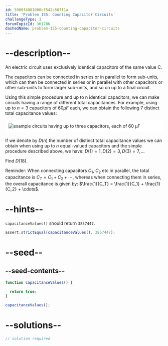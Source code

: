 ```yaml
---
id: 5900f4081000cf542c50ff1a
title: 'Problem 155: Counting Capacitor Circuits'
challengeType: 1
forumTopicId: 301786
dashedName: problem-155-counting-capacitor-circuits
---
```


# --description--

An electric circuit uses exclusively identical capacitors of the same value C.

The capacitors can be connected in series or in parallel to form sub-units, which can then be connected in series or in parallel with other capacitors or other sub-units to form larger sub-units, and so on up to a final circuit.

Using this simple procedure and up to n identical capacitors, we can make circuits having a range of different total capacitances. For example, using up to $n = 3$ capacitors of $60 μF$ each, we can obtain the following 7 distinct total capacitance values:

<img alt="example circuits having up to three capacitors, each of 60 μF" src="https://cdn.freecodecamp.org/curriculum/project-euler/counting-capacitor-circuits.gif" style="background-color: white; padding: 10px; display: block; margin-right: auto; margin-left: auto; margin-bottom: 1.2rem;">

If we denote by $D(n)$ the number of distinct total capacitance values we can obtain when using up to $n$ equal-valued capacitors and the simple procedure described above, we have: $D(1) = 1, D(2) = 3, D(3)=7, \ldots$

Find $D(18)$.

Reminder: When connecting capacitors $C_1$, $C_2$ etc in parallel, the total capacitance is $C_T = C_1 + C_2 + \cdots$, whereas when connecting them in series, the overall capacitance is given by: $\frac{1}{C_T} = \frac{1}{C_1} + \frac{1}{C_2} + \cdots$.

# --hints--

`capacitanceValues()` should return `3857447`.

```js
assert.strictEqual(capacitanceValues(), 3857447);
```

# --seed--

## --seed-contents--

```js
function capacitanceValues() {

  return true;
}

capacitanceValues();
```

# --solutions--

```js
// solution required
```
